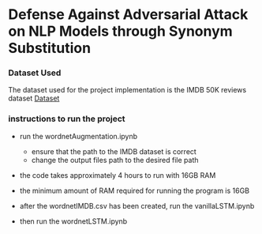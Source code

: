 # Defense Against Adversarial Attack on NLP Models through Synonym Substitution


### Dataset Used
The dataset used for the project implementation is the IMDB 50K reviews dataset [Dataset](https://www.kaggle.com/datasets/lakshmi25npathi/imdb-dataset-of-50k-movie-reviews)


### instructions to run the project
- run the wordnetAugmentation.ipynb
  - ensure that the path to the IMDB dataset is correct
  - change the output files path to the desired file path
- the code takes approximately 4 hours to run with 16GB RAM
- the minimum amount of RAM required for running the program is 16GB


- after the wordnetIMDB.csv has been created, run the vanillaLSTM.ipynb
- then run the wordnetLSTM.ipynb
